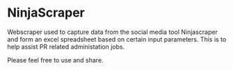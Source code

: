 # NinjaScraper
Webscraper used to capture data from the social media tool Ninjascraper and form an excel spreadsheet based on certain input parameters. This is to help assist PR related administation jobs.

Please feel free to use and share.
